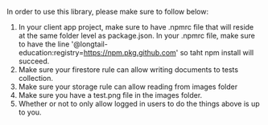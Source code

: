 In order to use this library, please make sure to follow below:

1. In your client app project, make sure to have .npmrc file that will reside at the same folder level as package.json. In your .npmrc file, make sure to have the line '@longtail-education:registry=https://npm.pkg.github.com' so taht npm install will succeed.
2. Make sure your firestore rule can allow writing documents to tests collection.
3. Make sure your storage rule can allow reading from images folder
4. Make sure you have a test.png file in the images folder.
5. Whether or not to only allow logged in users to do the things above is up to you.